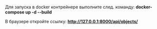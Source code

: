 
Для запуска в docker контрейнере выполните след. команду: 
**docker-compose up -d --build**

В браузере откройте ссылку:
**http://127.0.0.1:8000/api/objects/**